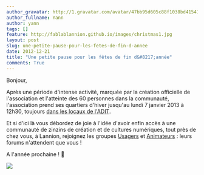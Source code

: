 ```yaml
---
author_gravatar: http://1.gravatar.com/avatar/47bb95d605c88f1038bd415412814eae?s=96&d=mm&r=g
author_fullname: Yann
author: yann
tags: []
feature: http://fablablannion.github.io/images/christmas1.jpg
layout: post
slug: une-petite-pause-pour-les-fetes-de-fin-d-annee
date: 2012-12-21
title: "Une petite pause pour les fêtes de fin d&#8217;année"
comments: True
---
```

Bonjour,

Après une période d'intense activité, marquée par la création officielle de
l'association et l'atteinte des 60 personnes dans la communauté, l'association
prend ses quartiers d'hiver jusqu'au lundi 7 janvier 2013 à 12h30, toujours
[dans les locaux de l'ADIT](/contact/).

Et si d'ici là vous débordez de joie à l'idée d'avoir enfin accès à une
communauté de zinzins de création et de cultures numériques, tout près de chez
vous, à Lannion, rejoignez les groupes [Usagers](/groupes/usagers) et
[Animateurs](/groupes/animateurs) : leurs forums n'attendent que vous !

A l'année prochaine ! 🙂

[![](http://craftjam.co.uk/images/laser%20cut%20snowflake%20charm%20card.jpg)](http://craftjam.co.uk/images/laser%20cut%20snowflake%20charm%20card.jpg)


